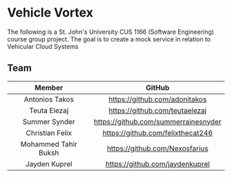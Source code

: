 # Vehicle Vortex
The following is a St. John's University CUS 1166 (Software Engineering) course group project. The goal is to create a mock service in relation to Vehicular Cloud Systems

## Team
|    **Member**    |           **GitHub**          |
|:----------------:|:-----------------------------:|
| Antonios Takos | https://github.com/adonitakos |  
| Teuta Elezaj   |  https://github.com/teutaelezaj |  
|   Summer Synder  | https://github.com/summerrainesnyder |       
| Christian Felix |   https://github.com/felixthecat246 |     
| Mohammed Tahir Buksh | https://github.com/Nexosfarius | 
| Jayden Kuprel |  https://github.com/jaydenkuprel | 
